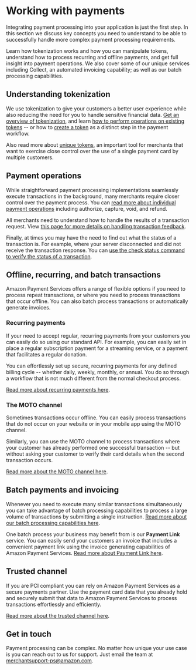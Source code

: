 Working with payments
=================

Integrating payment processing into your application is just the first
step. In this section we discuss key concepts you need to understand to
be able to successfully handle more complex payment processing
requirements.

Learn how tokenization works and how you can manipulate tokens,
understand how to process recurring and offline payments, and get full
insight into payment operations. We also cover some of our unique
services including Collect, an automated invoicing capability; as well
as our batch processing capabilities.

Understanding tokenization
--------------------------

We use tokenization to give your customers a better user experience
while also reducing the need for you to handle sensitive financial data.
[Get an overview of tokenization](31.md), and learn [how to
perform operations on existing tokens](31b.md) -- or how to
[create a token](31a.md) as a distinct step in the payment
workflow.

Also read more about [unique tokens](31c.md), an important tool
for merchants that want to exercise close control over the use of a
single payment card by multiple customers.

Payment operations
------------------

While straightforward payment processing implementations seamlessly
execute transactions in the background, many merchants require closer
control over the payment process. You can [read more about individual
payment operations](34.md) including authorize, capture, void,
and refund.

All merchants need to understand how to handle the results of a
transaction request. View [this page for more details on handling
transaction feedback](38.md).

Finally, at times you may have the need to find out what the status of a
transaction is. For example, where your server disconnected and did not
receive the transaction response. You can [use the check status command
to verify the status of a transaction](39.md).

Offline, recurring, and batch transactions
------------------------------------------

Amazon Payment Services offers a range of flexible options if you need
to process repeat transactions, or where you need to process
transactions that occur offline. You can also batch process transactions
or automatically generate invoices.

### Recurring payments

If your need to accept regular, recurring payments from your customers
you can easily do so using our standard API. For example, you can easily
set in place a regular subscription payment for a streaming service, or
a payment that facilitates a regular donation.

You can effortlessly set up secure, recurring payments for any defined
billing cycle -- whether daily, weekly, monthly, or annual. You do so
through a workflow that is not much different from the normal checkout
process.

[Read more about recurring payments here](32.md).

### The MOTO channel

Sometimes transactions occur offline. You can easily process
transactions that do not occur on your website or in your mobile app
using the MOTO channel.

Similarly, you can use the MOTO channel to process transactions where
your customer has already performed one successful transaction -- but
without asking your customer to verify their card details when the
second transaction occurs. 

[Read more about the MOTO channel here](33.md).

Batch payments and invoicing
----------------------------

Whenever you need to execute many similar transactions simultaneously
you can take advantage of batch processing capabilities to process a
large volume of transactions by submitting a single instruction. [Read
more about our batch processing capabilities here](36.md).

One batch process your business may benefit from is our **Payment Link**
service. You can easily send your customers an invoice that includes a
convenient payment link using the invoice generating capabilities of
Amazon Payment Services. [Read more about Payment Link here](35.md).

Trusted channel
---------------

If you are PCI compliant you can rely on Amazon Payment Services as a
secure payments partner. Use the payment card data that you already hold
and securely submit that data to Amazon Payment Services to process
transactions effortlessly and efficiently.

[Read more about the trusted channel here](37.md).

Get in touch
------------

Payment processing can be complex. No matter how unique your use case is
you can reach out to us for support. Just email the team at
<merchantsupport-ps@amazon.com>.
